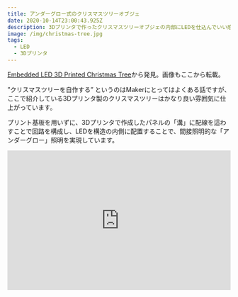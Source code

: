```yaml
---
title: アンダーグロー式のクリスマスツリーオブジェ
date: 2020-10-14T23:00:43.925Z
description: 3Dプリンタで作ったクリスマスツリーオブジェの内部にLEDを仕込んでいい感じの間接照明を実現している作例を紹介します。
image: /img/christmas-tree.jpg
tags:
  - LED
  - 3Dプリンタ
---
```

[Embedded LED 3D Printed Christmas Tree](https://hackaday.io/project/168823-embedded-led-3d-printed-christmas-tree)から発見。画像もここから転載。

”クリスマスツリーを自作する” というのはMakerにとってはよくある話ですが、ここで紹介している3Dプリンタ製のクリスマスツリーはかなり良い雰囲気に仕上がっています。

プリント基板を用いずに、3Dプリンタで作成したパネルの「溝」に配線を這わすことで回路を構成し、LEDを構造の内側に配置することで、間接照明的な「アンダーグロー」照明を実現しています。

<iframe width="100%" height="315" src="https://www.youtube.com/embed/dhuSzCt0PSc" frameborder="0" allow="accelerometer; autoplay; clipboard-write; encrypted-media; gyroscope; picture-in-picture" allowfullscreen></iframe>
